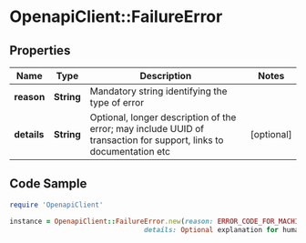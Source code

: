 # OpenapiClient::FailureError

## Properties

Name | Type | Description | Notes
------------ | ------------- | ------------- | -------------
**reason** | **String** | Mandatory string identifying the type of error | 
**details** | **String** | Optional, longer description of the error; may include UUID of transaction for support, links to documentation etc | [optional] 

## Code Sample

```ruby
require 'OpenapiClient'

instance = OpenapiClient::FailureError.new(reason: ERROR_CODE_FOR_MACHINES,
                                 details: Optional explanation for humans with more details)
```


